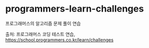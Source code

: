 # programmers-learn-challenges
프로그래머스의 알고리즘 문제 풀이 연습


출처: 프로그래머스 코딩 테스트 연습, https://school.programmers.co.kr/learn/challenges
